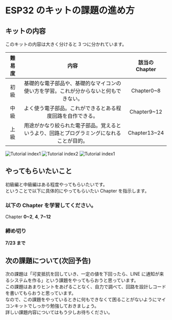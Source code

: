 # ESP32 のキットの課題の進め方

## キットの内容

このキットの内容は大きく分けると 3 つに分かれています。

|  難易度 |  内容  | 該当の Chapter |
| :----: | :----: | :----: |
| 初級 |基礎的な電子部品や、基礎的なマイコンの使い方を学習。これが分からないと何もできない。|Chapter0~8|
|中級|よく使う電子部品。これができるとある程度回路を自作できる。|Chapter9~12|
|上級|用途がかなり絞られた電子部品。覚えるというより、回路とプログラミングになれることが目的。|Chapter13~24|


![Tutorial index1](https://cdn.discordapp.com/attachments/1084716730594623581/1126442946695278592/esp32Tutorial1.png)
![Tutorial index2](https://cdn.discordapp.com/attachments/1084716730594623581/1126442946410057738/esp32Tutorial2.png)
![Tutorial index1](https://cdn.discordapp.com/attachments/1084716730594623581/1126442946695278592/esp32Tutorial1.png)

## やってもらいたいこと

初級編と中級編はある程度やってもらいたいです。  
ということで以下に具体的にやってもらいたい Chapter を指示します。

### 以下の Chapter を学習してください。

Chapter **0~2**, **4**, **7~12**

### 締め切り

**7/23 まで**


## 次の課題について(次回予告)

次の課題は「可変抵抗を回していき、一定の値を下回ったら、LINE に通知が来るシステムを作る」という課題をやってもらおうと思っています。  
この課題はあまりヒントをあげることなく、自力で調べて、回路を設計しコードを書いてもらおうと思っています。  
なので、この課題をやっているときに何もできなくて困ることがないようにマイコンキットでしっかり勉強しておきましょう。  
詳しい課題内容についてはもう少しお待ちください。
